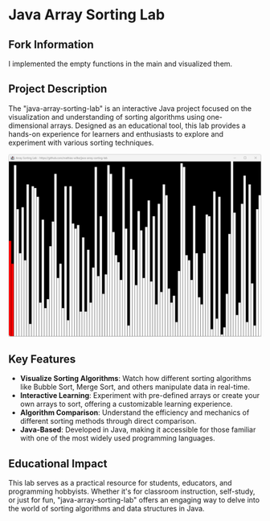 # Java Array Sorting Lab

## Fork Information

I implemented the empty functions in the main and visualized them.

## Project Description

The "java-array-sorting-lab" is an interactive Java project focused on the visualization and understanding of sorting algorithms using one-dimensional arrays. Designed as an educational tool, this lab provides a hands-on experience for learners and enthusiasts to explore and experiment with various sorting techniques.

![Example1](java-array-sorting-lab-example.png?raw=true)

## Key Features

- **Visualize Sorting Algorithms**: Watch how different sorting algorithms like Bubble Sort, Merge Sort, and others manipulate data in real-time.
- **Interactive Learning**: Experiment with pre-defined arrays or create your own arrays to sort, offering a customizable learning experience.
- **Algorithm Comparison**: Understand the efficiency and mechanics of different sorting methods through direct comparison.
- **Java-Based**: Developed in Java, making it accessible for those familiar with one of the most widely used programming languages.

## Educational Impact

This lab serves as a practical resource for students, educators, and programming hobbyists. Whether it's for classroom instruction, self-study, or just for fun, "java-array-sorting-lab" offers an engaging way to delve into the world of sorting algorithms and data structures in Java.
